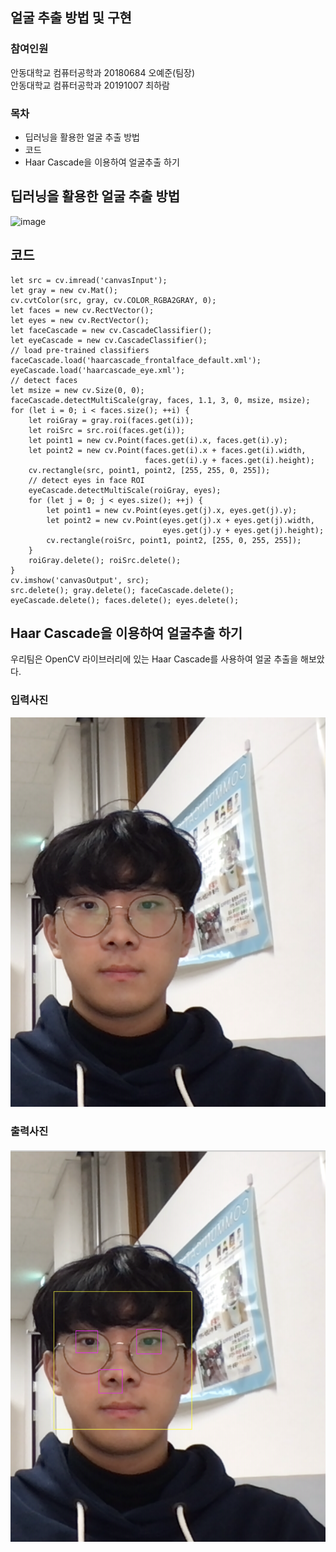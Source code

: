 ## 얼굴 추출 방법 및 구현

### 참여인원
안동대학교 컴퓨터공학과 20180684 오예준(팀장)<br>
안동대학교 컴퓨터공학과 20191007 최하람

### 목차
- 딥러닝을 활용한 얼굴 추출 방법
- 코드
- Haar Cascade을 이용하여 얼굴추출 하기
## 딥러닝을 활용한 얼굴 추출 방법

![image](https://user-images.githubusercontent.com/62204475/201092887-37550c10-5bae-446f-a0c4-db94fbf8fe67.png)



## 코드

```
let src = cv.imread('canvasInput');
let gray = new cv.Mat();
cv.cvtColor(src, gray, cv.COLOR_RGBA2GRAY, 0);
let faces = new cv.RectVector();
let eyes = new cv.RectVector();
let faceCascade = new cv.CascadeClassifier();
let eyeCascade = new cv.CascadeClassifier();
// load pre-trained classifiers
faceCascade.load('haarcascade_frontalface_default.xml');
eyeCascade.load('haarcascade_eye.xml');
// detect faces
let msize = new cv.Size(0, 0);
faceCascade.detectMultiScale(gray, faces, 1.1, 3, 0, msize, msize);
for (let i = 0; i < faces.size(); ++i) {
    let roiGray = gray.roi(faces.get(i));
    let roiSrc = src.roi(faces.get(i));
    let point1 = new cv.Point(faces.get(i).x, faces.get(i).y);
    let point2 = new cv.Point(faces.get(i).x + faces.get(i).width,
                              faces.get(i).y + faces.get(i).height);
    cv.rectangle(src, point1, point2, [255, 255, 0, 255]);
    // detect eyes in face ROI
    eyeCascade.detectMultiScale(roiGray, eyes);
    for (let j = 0; j < eyes.size(); ++j) {
        let point1 = new cv.Point(eyes.get(j).x, eyes.get(j).y);
        let point2 = new cv.Point(eyes.get(j).x + eyes.get(j).width,
                                  eyes.get(j).y + eyes.get(j).height);
        cv.rectangle(roiSrc, point1, point2, [255, 0, 255, 255]);
    }
    roiGray.delete(); roiSrc.delete();
}
cv.imshow('canvasOutput', src);
src.delete(); gray.delete(); faceCascade.delete();
eyeCascade.delete(); faces.delete(); eyes.delete();
```

## Haar Cascade을 이용하여 얼굴추출 하기
우리팀은 OpenCV 라이브러리에 있는 Haar Cascade를 사용하여 얼굴 추출을 해보았다.

### 입력사진<br>
![대체 텍스트](./KakaoTalk_Photo_2022-11-10-20-46-23.png)<br>

### 출력사진<br>
![대체 텍스트](./Untitled.png)<br>
